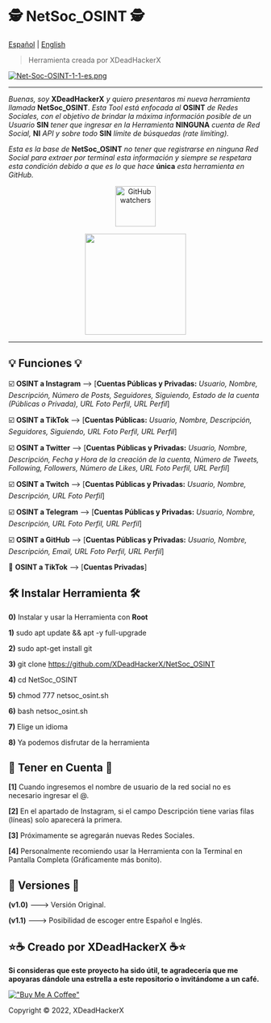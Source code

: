 # 🕵️ NetSoc_OSINT 🕵️

[Español](https://github.com/XDeadHackerX/NetSoc_OSINT/blob/main/README.md) | [English](https://github.com/XDeadHackerX/NetSoc_OSINT/blob/main/README-English.md)

> Herramienta creada por XDeadHackerX

[![Net-Soc-OSINT-1-1-es.png](https://i.postimg.cc/rFXyLpBr/Net-Soc-OSINT-1-1-es.png)](https://postimg.cc/6TcxrB5W)

---

*Buenas, soy* **XDeadHackerX** *y quiero presentaros mi nueva herramienta llamada* **NetSoc_OSINT**. *Esta Tool está enfocada al* **OSINT** *de Redes Sociales, con el objetivo de brindar la máxima información posible de un Usuario* **SIN** *tener que ingresar en la Herramienta* **NINGUNA** *cuenta de Red Social,* **NI** *API y sobre todo* **SIN** *límite de búsquedas (rate limiting).*

*Esta es la base de* **NetSoc_OSINT** *no tener que registrarse en ninguna Red Social para extraer por terminal esta información y siempre se respetara esta condición debido a que es lo que hace* **única** *esta herramienta en GitHub.*

<p align="center"> <img width="80px" alt="GitHub watchers" src="https://visitor-badge.glitch.me/badge?page_id=NetSoc_OSINT&left_color=gray&right_color=green" alt="Visualizaciones badge"/></p>
<p align="center"><img src=https://s4.gifyu.com/images/naval-naval-warning.gif width="200px"/></p>

---

## 💡 Funciones 💡

:ballot_box_with_check: **OSINT a Instagram** --> [**Cuentas Públicas y Privadas:** *Usuario, Nombre, Descripción, Número de Posts, Seguidores, Siguiendo, Estado de la cuenta (Públicas o Privada), URL Foto Perfil, URL Perfil*]

:ballot_box_with_check: **OSINT a TikTok** --> [**Cuentas Públicas:** *Usuario, Nombre, Descripción, Seguidores, Siguiendo, URL Foto Perfil, URL Perfil*]

:ballot_box_with_check: **OSINT a Twitter** --> [**Cuentas Públicas y Privadas:** *Usuario, Nombre, Descripción, Fecha y Hora de la creación de la cuenta, Número de Tweets, Following, Followers, Número de Likes, URL Foto Perfil, URL Perfil*]

:ballot_box_with_check: **OSINT a Twitch** --> [**Cuentas Públicas y Privadas:** *Usuario, Nombre, Descripción, URL Foto Perfil*]

:ballot_box_with_check: **OSINT a Telegram** --> [**Cuentas Públicas y Privadas:** *Usuario, Nombre, Descripción, URL Foto Perfil, URL Perfil*]

:ballot_box_with_check: **OSINT a GitHub** --> [**Cuentas Públicas y Privadas:** *Usuario, Nombre, Descripción, Email, URL Foto Perfil, URL Perfil*]

:black_square_button: **OSINT a TikTok** --> [**Cuentas Privadas**]

## 🛠 Instalar Herramienta 🛠

**0)** Instalar y usar la Herramienta con **Root**

**1)** sudo apt update && apt -y full-upgrade

**2)** sudo apt-get install git

**3)** git clone https://github.com/XDeadHackerX/NetSoc_OSINT

**4)** cd NetSoc_OSINT

**5)** chmod 777 netsoc_osint.sh

**6)** bash netsoc_osint.sh

**7)** Elige un idioma

**8)** Ya podemos disfrutar de la herramienta

## 🎲 Tener en Cuenta 🎲

**[1]** Cuando ingresemos el nombre de usuario de la red social no es necesario ingresar el @.

**[2]** En el apartado de Instagram, si el campo Descripción tiene varias filas (líneas) solo aparecerá la primera.

**[3]** Próximamente se agregarán nuevas Redes Sociales.

**[4]** Personalmente recomiendo usar la Herramienta con la Terminal en Pantalla Completa (Gráficamente más bonito).

## 🔎 Versiones 🔎

**(v1.0)** ---> Versión Original.

**(v1.1)** ---> Posibilidad de escoger entre Español e Inglés.

## ⭐☕ Creado por XDeadHackerX ☕⭐

**Si consideras que este proyecto ha sido útil, te agradecería que me apoyaras dándole una estrella a este repositorio o invitándome a un café.**

[!["Buy Me A Coffee"](https://www.buymeacoffee.com/assets/img/custom_images/orange_img.png)](https://www.buymeacoffee.com/XDeadHackerX)

Copyright © 2022, XDeadHackerX

